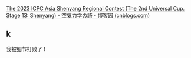 [The 2023 ICPC Asia Shenyang Regional Contest (The 2nd Universal Cup. Stage 13: Shenyang) - 空気力学の詩 - 博客园 (cnblogs.com)](https://www.cnblogs.com/cjjsb/p/18050184)

## k

我被细节打败了 ! 